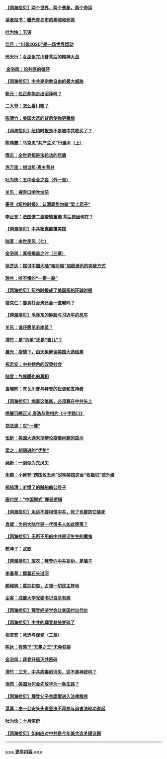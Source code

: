 #### [【网海拾贝】两个世界，两个景象，两个命运](../pages/nsc993/n12521419.md?t=11040701) 
#### [读者投书：曝光青岛市的黑暗和邪恶](../pages/nsc993/n12520988.md?t=11040701) 
#### [吐为快：无语](../pages/nsc993/n12518588.md?t=11040701) 
#### [佳月：“川普2020”是一场世界运动](../pages/nsc993/n12518581.md?t=11040701) 
#### [邢天行：女巫诅咒川普背后的精神大战](../pages/nsc993/n12517257.md?t=11040701) 
#### [ 金浴凤：论共匪的循环](../pages/nsc993/n12517133.md?t=11040701) 
#### [【网海拾贝】中共是宗教自由的最大威胁](../pages/nsc993/n12516879.md?t=11040701) 
#### [乾元：任正非能走出沼泽吗？](../pages/nsc993/n12515831.md?t=11040701) 
#### [二大爷：怎么看川粉？](../pages/nsc993/n12515820.md?t=11040701) 
#### [陈清竹：美国大选的背后使你更震惊](../pages/nsc993/n12515589.md?t=11040701) 
#### [【网海拾贝】纽约时报是不是被中共收买了？](../pages/nsc993/n12515122.md?t=11040701) 
#### [陈伟霆：马克思“共产主义”行骗术（上）](../pages/nsc993/n12510217.md?t=11040701) 
#### [隋志：全世界都是法轮功的后盾](../pages/nsc993/n12510636.md?t=11040701) 
#### [连万里：想当年‧离乡背井](../pages/nsc993/n12510623.md?t=11040701) 
#### [吐为快：五中全会之妄（外一首）](../pages/nsc993/n12510470.md?t=11040701) 
#### [关乐：裸奔口哨吹坟前](../pages/nsc993/n12510403.md?t=11040701) 
#### [寄言《纽约时报》：认清局势勿做“梁上君子”](../pages/nsc993/n12510042.md?t=11040701) 
#### [李正宽：法国遭二波疫情重袭 背后原因何在？](../pages/nsc993/n12509971.md?t=11040701) 
#### [【网海拾贝】中共密谋颠覆美国](../pages/nsc993/n12509816.md?t=11040701) 
#### [陆客：末世民风（七）](../pages/nsc993/n12507822.md?t=11040701) 
#### [金浴凤：真相揭盖之时（三章）](../pages/nsc993/n12507804.md?t=11040701) 
#### [徐芝达：探讨中国大陆“端对端”加密通讯的突破方式](../pages/nsc993/n12507682.md?t=11040701) 
#### [玲兰：听不懂的“一带一路”](../pages/nsc993/n12507669.md?t=11040701) 
#### [【网海拾贝】纽约时报成了美国版的环球时报](../pages/nsc993/n12507053.md?t=11040701) 
#### [骆克仁：要真打台湾还会一直喊吗？](../pages/nsc993/n12506843.md?t=11040701) 
#### [【网海拾贝】毛泽东的肿脸与习近平的风车](../pages/nsc993/n12504537.md?t=11040701) 
#### [关乐：谁还愿见毛岸英？](../pages/nsc993/n12503866.md?t=11040701) 
#### [清竹：是“坑爹”还是“害儿”？](../pages/nsc993/n12503034.md?t=11040701) 
#### [晨光：疫情下，由天象解读美国大选结果](../pages/nsc993/n12502536.md?t=11040701) 
#### [祝君安：中共特色的奴隶社会](../pages/nsc993/n12501529.md?t=11040701) 
#### [陆言：气候暖化的真相](../pages/nsc993/n12501183.md?t=11040701) 
#### [袁晓辉：有关川普与拜登的民调和支持者](../pages/nsc993/n12500433.md?t=11040701) 
#### [【网海拾贝】病毒这笔账，必须算在中共头上](../pages/nsc993/n12500320.md?t=11040701) 
#### [唤醒沉睡正义 唐浩与您相约《十字路口》](../pages/nsc993/n12497980.md?t=11040701) 
#### [郑法途：叹“一尊”](../pages/nsc993/n12498837.md?t=11040701) 
#### [伍新：美国大选末场辩论疫情问题的启示](../pages/nsc993/n12498829.md?t=11040701) 
#### [梁之：胡锡进的“优势”](../pages/nsc993/n12498780.md?t=11040701) 
#### [吴新：一剑似为东风欠](../pages/nsc993/n12498772.md?t=11040701) 
#### [朱颜：小拜登“跨国败丑闻”说明美国这台“收银机”该升级](../pages/nsc993/n12498731.md?t=11040701) 
#### [郑纯清：听惯了的贼船艄公号子](../pages/nsc993/n12498721.md?t=11040701) 
#### [唐付民：“中国模式”罪恶逻辑](../pages/nsc993/n12498310.md?t=11040701) 
#### [【网海拾贝】永远不要相信中共，死了也要防它装死](../pages/nsc993/n12498162.md?t=11040701) 
#### [袁斌：为何大陆年轻一代很多人如此堕落？](../pages/nsc993/n12495696.md?t=11040701) 
#### [【网海拾贝】无所不用的中共是活生生的魔鬼](../pages/nsc993/n12495621.md?t=11040701) 
#### [乾坤子：武歌](../pages/nsc993/n12493391.md?t=11040701) 
#### [【网海拾贝】班农：拜登向中共妥协，是骗子](../pages/nsc993/n12492877.md?t=11040701) 
#### [李春草：摸着石头过河](../pages/nsc993/n12491121.md?t=11040701) 
#### [颜纯钩：莫忘初衷，占领一切民主阵地](../pages/nsc993/n12490965.md?t=11040701) 
#### [尘客：成都大学党委书记自杀有感](../pages/nsc993/n12490950.md?t=11040701) 
#### [【网海拾贝】拜登经济学会让美国付出代价](../pages/nsc993/n12489662.md?t=11040701) 
#### [【网海拾贝】中共的拜登总统梦碎了](../pages/nsc993/n12487896.md?t=11040701) 
#### [祝君安：竞选与保党（三章）](../pages/nsc993/n12487258.md?t=11040701) 
#### [陈达：有感于“无冕之王”无免狂妄](../pages/nsc993/n12485133.md?t=11040701) 
#### [金浴凤：拜登开启灭共密码](../pages/nsc993/n12485125.md?t=11040701) 
#### [清竹：三天，中共病毒的消失，这不是神迹吗？](../pages/nsc993/n12485027.md?t=11040701) 
#### [浩然：美国为何会先放华为一条生路？](../pages/nsc993/n12484997.md?t=11040701) 
#### [【网海拾贝】拜登父子贪腐案进入法律程序](../pages/nsc993/n12484957.md?t=11040701) 
#### [觅真：由一公安头头说坚决不再参与迫害法轮功说起](../pages/nsc993/n12484212.md?t=11040701) 
#### [吐为快：十月惊奇](../pages/nsc993/n12484172.md?t=11040701) 
#### [【网海拾贝】如何应对中共是今年美大选关键议题](../pages/nsc993/n12483755.md?t=11040701) 

----
#### [ >>> 更早内容 <<< ](../indexes/nsc993-earlier.md)
